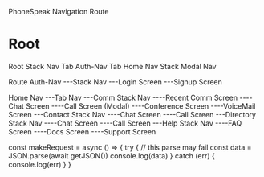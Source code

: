 

PhoneSpeak Navigation Route


Root
====

Root Stack Nav
Tab Auth-Nav
Tab Home Nav
Stack Modal Nav

Route Auth-Nav
  ---Stack Nav
     ---Login Screen
     ---Signup Screen
  
Home Nav
  ---Tab Nav
	---Comm Stack Nav
	   ----Recent Comm Screen
           ----Chat Screen
           ----Call Screen (Modal)
           ----Conference Screen
           ----VoiceMail Screen
        ---Contact Stack Nav
           ----Chat Screen
           ----Call Screen
        ---Directory Stack Nav
           ----Chat Screen
           ----Call Screen
        ---Help Stack Nav
           ----FAQ Screen
           ----Docs Screen
           ----Support Screen
           
const makeRequest = async () => {
  try {
    // this parse may fail
    const data = JSON.parse(await getJSON())
    console.log(data)
  } catch (err) {
    console.log(err)
  }
}



           
  	
	   	   
